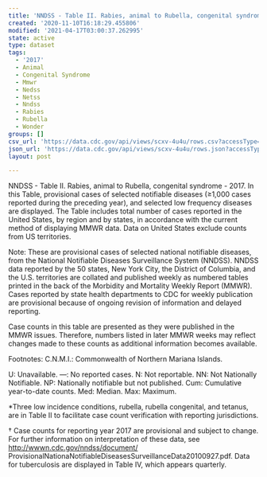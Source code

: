 ```yaml
---
title: 'NNDSS - Table II. Rabies, animal to Rubella, congenital syndrome'
created: '2020-11-10T16:18:29.455806'
modified: '2021-04-17T03:00:37.262995'
state: active
type: dataset
tags:
  - '2017'
  - Animal
  - Congenital Syndrome
  - Mmwr
  - Nedss
  - Netss
  - Nndss
  - Rabies
  - Rubella
  - Wonder
groups: []
csv_url: 'https://data.cdc.gov/api/views/scxv-4u4u/rows.csv?accessType=DOWNLOAD'
json_url: 'https://data.cdc.gov/api/views/scxv-4u4u/rows.json?accessType=DOWNLOAD'
layout: post

---
```

NNDSS - Table II. Rabies, animal to Rubella, congenital syndrome - 2017.  In this Table, provisional cases of selected notifiable diseases (≥1,000 cases reported during the preceding year), and selected low frequency diseases are displayed.  The Table includes total number of cases reported in the United States, by region and by states, in accordance with the current method of displaying MMWR data.  Data on United States exclude counts from US territories.

Note:
These are provisional cases of selected national notifiable diseases, from the National Notifiable Diseases Surveillance System (NNDSS). NNDSS data reported by the 50 states, New York City, the District of Columbia, and the U.S. territories are collated and published weekly as numbered tables printed in the back of the Morbidity and Mortality Weekly Report (MMWR). Cases reported by state health departments to CDC for weekly publication are provisional because of ongoing revision of information and delayed reporting. 

Case counts in this table are presented as they were published in the MMWR issues. Therefore, numbers listed in later MMWR weeks may reflect changes made to these counts as additional information becomes available. 

Footnotes:
 C.N.M.I.: Commonwealth of Northern Mariana Islands. 

 U: Unavailable. —: No reported cases. N: Not reportable. NN: Not Nationally Notifiable. NP: Nationally notifiable but not published. Cum: Cumulative year-to-date counts. Med: Median. Max: Maximum. 

*Three low incidence conditions, rubella, rubella congenital, and tetanus, are in Table II to facilitate case count verification with reporting jurisdictions. 

† Case counts for reporting year 2017 are provisional and subject to change. For further information on interpretation of these data, see http://wwwn.cdc.gov/nndss/document/ ProvisionalNationaNotifiableDiseasesSurveillanceData20100927.pdf. Data for tuberculosis are displayed in Table IV, which appears quarterly.
